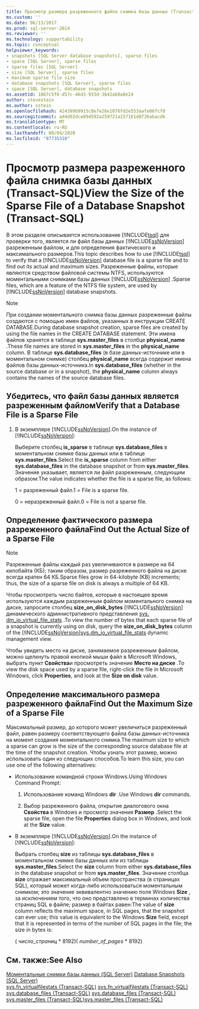 ```yaml
---
title: Просмотр размера разреженного файла снимка базы данных (Transact-SQL) | Документация Майкрософт
ms.custom: ''
ms.date: 06/13/2017
ms.prod: sql-server-2014
ms.reviewer: ''
ms.technology: supportability
ms.topic: conceptual
helpviewer_keywords:
- snapshots [SQL Server database snapshots], sparse files
- space [SQL Server], sparse files
- sparse files [SQL Server]
- size [SQL Server], sparse files
- maximum sparse file size
- database snapshots [SQL Server], sparse files
- space [SQL Server], database snapshots
ms.assetid: 1867c5f8-d57c-46d3-933d-3642ab0a8e24
author: stevestein
ms.author: sstein
ms.openlocfilehash: 424399b9915c8e7e26e1076fd2e553aafe06fcf0
ms.sourcegitcommit: ad4d92dce894592a259721a1571b1d8736abacdb
ms.translationtype: MT
ms.contentlocale: ru-RU
ms.lasthandoff: 08/04/2020
ms.locfileid: "87735310"
---
```

# <a name="view-the-size-of-the-sparse-file-of-a-database-snapshot-transact-sql"></a><span data-ttu-id="ef389-102">Просмотр размера разреженного файла снимка базы данных (Transact-SQL)</span><span class="sxs-lookup"><span data-stu-id="ef389-102">View the Size of the Sparse File of a Database Snapshot (Transact-SQL)</span></span>
  <span data-ttu-id="ef389-103">В этом разделе описывается использование [!INCLUDE[tsql](../../includes/tsql-md.md)] для проверки того, является ли файл базы данных [!INCLUDE[ssNoVersion](../../includes/ssnoversion-md.md)] разреженным файлом, и для определения фактического и максимального размеров.</span><span class="sxs-lookup"><span data-stu-id="ef389-103">This topic describes how to use [!INCLUDE[tsql](../../includes/tsql-md.md)] to verify that a [!INCLUDE[ssNoVersion](../../includes/ssnoversion-md.md)] database file is a sparse file and to find out its actual and maximum sizes.</span></span> <span data-ttu-id="ef389-104">Разреженные файлы, которые являются средством файловой системы NTFS, используются моментальными снимками базы данных [!INCLUDE[ssNoVersion](../../includes/ssnoversion-md.md)] .</span><span class="sxs-lookup"><span data-stu-id="ef389-104">Sparse files, which are a feature of the NTFS file system, are used by [!INCLUDE[ssNoVersion](../../includes/ssnoversion-md.md)] database snapshots.</span></span>  
  
> [!NOTE]  
>  <span data-ttu-id="ef389-105">При создании моментального снимка базы данных разреженные файлы создаются с помощью имен файлов, указанных в инструкции CREATE DATABASE.</span><span class="sxs-lookup"><span data-stu-id="ef389-105">During database snapshot creation, sparse files are created by using the file names in the CREATE DATABASE statement.</span></span> <span data-ttu-id="ef389-106">Эти имена файлов хранятся в таблице **sys.master_files** в столбце **physical_name** .</span><span class="sxs-lookup"><span data-stu-id="ef389-106">These file names are stored in **sys.master_files** in the **physical_name** column.</span></span> <span data-ttu-id="ef389-107">В таблице **sys.database_files** (в базе данных-источнике или в моментальном снимке) столбец **physical_name** всегда содержит имена файлов базы данных-источника.</span><span class="sxs-lookup"><span data-stu-id="ef389-107">In **sys.database_files** (whether in the source database or in a snapshot), the **physical_name** column always contains the names of the source database files.</span></span>  
  
## <a name="verify-that-a-database-file-is-a-sparse-file"></a><span data-ttu-id="ef389-108">Убедитесь, что файл базы данных является разреженным файлом</span><span class="sxs-lookup"><span data-stu-id="ef389-108">Verify that a Database File is a Sparse File</span></span>  
  
1.  <span data-ttu-id="ef389-109">В экземпляре [!INCLUDE[ssNoVersion](../../includes/ssnoversion-md.md)].</span><span class="sxs-lookup"><span data-stu-id="ef389-109">On the instance of [!INCLUDE[ssNoVersion](../../includes/ssnoversion-md.md)]:</span></span>  
  
     <span data-ttu-id="ef389-110">Выберите столбец **is_sparse** в таблице **sys.database_files** в моментальном снимке базы данных или в таблице **sys.master_files**.</span><span class="sxs-lookup"><span data-stu-id="ef389-110">Select the **is_sparse** column from either **sys.database_files** in the database snapshot or from **sys.master_files**.</span></span> <span data-ttu-id="ef389-111">Значение указывает, является ли файл разреженным, следующим образом:</span><span class="sxs-lookup"><span data-stu-id="ef389-111">The value indicates whether the file is a sparse file, as follows:</span></span>  
  
     <span data-ttu-id="ef389-112">1 = разреженный файл.</span><span class="sxs-lookup"><span data-stu-id="ef389-112">1 = File is a sparse file.</span></span>  
  
     <span data-ttu-id="ef389-113">0 = неразреженный файл.</span><span class="sxs-lookup"><span data-stu-id="ef389-113">0 = File is not a sparse file.</span></span>  
  
## <a name="find-out-the-actual-size-of-a-sparse-file"></a><span data-ttu-id="ef389-114">Определение фактического размера разреженного файла</span><span class="sxs-lookup"><span data-stu-id="ef389-114">Find Out the Actual Size of a Sparse File</span></span>  
  
> [!NOTE]  
>  <span data-ttu-id="ef389-115">Разреженные файлы каждый раз увеличиваются в размере на 64 килобайта (КБ); таким образом, размер разреженного файла на диске всегда кратен 64 КБ.</span><span class="sxs-lookup"><span data-stu-id="ef389-115">Sparse files grow in 64-kilobyte (KB) increments; thus, the size of a sparse file on disk is always a multiple of 64 KB.</span></span>  
  
 <span data-ttu-id="ef389-116">Чтобы просмотреть число байтов, которые в настоящее время используются каждым разреженным файлом моментального снимка на диске, запросите столбец **size_on_disk_bytes** [!INCLUDE[ssNoVersion](../../includes/ssnoversion-md.md)] динамического административного представления [sys. dm_io_virtual_file_stats](/sql/relational-databases/system-dynamic-management-views/sys-dm-io-virtual-file-stats-transact-sql) .</span><span class="sxs-lookup"><span data-stu-id="ef389-116">To view the number of bytes that each sparse file of a snapshot is currently using on disk, query the **size_on_disk_bytes** column of the [!INCLUDE[ssNoVersion](../../includes/ssnoversion-md.md)][sys.dm_io_virtual_file_stats](/sql/relational-databases/system-dynamic-management-views/sys-dm-io-virtual-file-stats-transact-sql) dynamic management view.</span></span>  
  
 <span data-ttu-id="ef389-117">Чтобы увидеть место на диске, занимаемое разреженным файлом, можно щелкнуть правой кнопкой мыши файл в Microsoft Windows, выбрать пункт **Свойства**и просмотреть значение **Место на диске** .</span><span class="sxs-lookup"><span data-stu-id="ef389-117">To view the disk space used by a sparse file, right-click the file in Microsoft Windows, click **Properties**, and look at the **Size on disk** value.</span></span>  
  
## <a name="find-out-the-maximum-size-of-a-sparse-file"></a><span data-ttu-id="ef389-118">Определение максимального размера разреженного файла</span><span class="sxs-lookup"><span data-stu-id="ef389-118">Find Out the Maximum Size of a Sparse File</span></span>  
 <span data-ttu-id="ef389-119">Максимальный размер, до которого может увеличиться разреженный файл, равен размеру соответствующего файла базы данных-источника на момент создания моментального снимка.</span><span class="sxs-lookup"><span data-stu-id="ef389-119">The maximum size to which a sparse can grow is the size of the corresponding source database file at the time of the snapshot creation.</span></span> <span data-ttu-id="ef389-120">Чтобы узнать этот размер, можно использовать один из следующих способов.</span><span class="sxs-lookup"><span data-stu-id="ef389-120">To learn this size, you can use one of the following alternatives:</span></span>  
  
-   <span data-ttu-id="ef389-121">Использование командной строки Windows.</span><span class="sxs-lookup"><span data-stu-id="ef389-121">Using Windows Command Prompt:</span></span>  
  
    1.  <span data-ttu-id="ef389-122">Использование команд Windows **dir** .</span><span class="sxs-lookup"><span data-stu-id="ef389-122">Use Windows **dir** commands.</span></span>  
  
    2.  <span data-ttu-id="ef389-123">Выбор разреженного файла, открытие диалогового окна **Свойства** в Windows и просмотр значения **Размер** .</span><span class="sxs-lookup"><span data-stu-id="ef389-123">Select the sparse file, open the file **Properties** dialog box in Windows, and look at the **Size** value.</span></span>  
  
-   <span data-ttu-id="ef389-124">В экземпляре [!INCLUDE[ssNoVersion](../../includes/ssnoversion-md.md)].</span><span class="sxs-lookup"><span data-stu-id="ef389-124">On the instance of [!INCLUDE[ssNoVersion](../../includes/ssnoversion-md.md)]:</span></span>  
  
     <span data-ttu-id="ef389-125">Выбрать столбец **size** из таблицы **sys.database_files** в моментальном снимке базы данных или из таблицы **sys.master_files**.</span><span class="sxs-lookup"><span data-stu-id="ef389-125">Select the **size** column from either **sys.database_files** in the database snapshot or from **sys.master_files**.</span></span> <span data-ttu-id="ef389-126">Значение столбца **size** отражает максимальный объем пространства (в страницах SQL), который может когда-либо использоваться моментальным снимком; это значение эквивалентно значению поля Windows **Size** , за исключением того, что оно представлено в терминах количества страниц SQL в файле; размер в байтах равен:</span><span class="sxs-lookup"><span data-stu-id="ef389-126">The value of **size** column reflects the maximum space, in SQL pages, that the snapshot can ever use; this value is equivalent to the Windows **Size** field, except that it is represented in terms of the number of SQL pages in the file; the size in bytes is:</span></span>  
  
     <span data-ttu-id="ef389-127">( *число_страниц* \* 8192)</span><span class="sxs-lookup"><span data-stu-id="ef389-127">( *number_of_pages* \* 8192)</span></span>  
  
## <a name="see-also"></a><span data-ttu-id="ef389-128">См. также:</span><span class="sxs-lookup"><span data-stu-id="ef389-128">See Also</span></span>  
 <span data-ttu-id="ef389-129">[Моментальные снимки базы данных (SQL Server)](database-snapshots-sql-server.md) </span><span class="sxs-lookup"><span data-stu-id="ef389-129">[Database Snapshots &#40;SQL Server&#41;](database-snapshots-sql-server.md) </span></span>  
 <span data-ttu-id="ef389-130">[sys.fn_virtualfilestats (Transact-SQL)](/sql/relational-databases/system-functions/sys-fn-virtualfilestats-transact-sql) </span><span class="sxs-lookup"><span data-stu-id="ef389-130">[sys.fn_virtualfilestats &#40;Transact-SQL&#41;](/sql/relational-databases/system-functions/sys-fn-virtualfilestats-transact-sql) </span></span>  
 <span data-ttu-id="ef389-131">[sys.database_files (Transact-SQL)](/sql/relational-databases/system-catalog-views/sys-database-files-transact-sql) </span><span class="sxs-lookup"><span data-stu-id="ef389-131">[sys.database_files &#40;Transact-SQL&#41;](/sql/relational-databases/system-catalog-views/sys-database-files-transact-sql) </span></span>  
 [<span data-ttu-id="ef389-132">sys.master_files (Transact-SQL)</span><span class="sxs-lookup"><span data-stu-id="ef389-132">sys.master_files &#40;Transact-SQL&#41;</span></span>](/sql/relational-databases/system-catalog-views/sys-master-files-transact-sql)  
  
  
